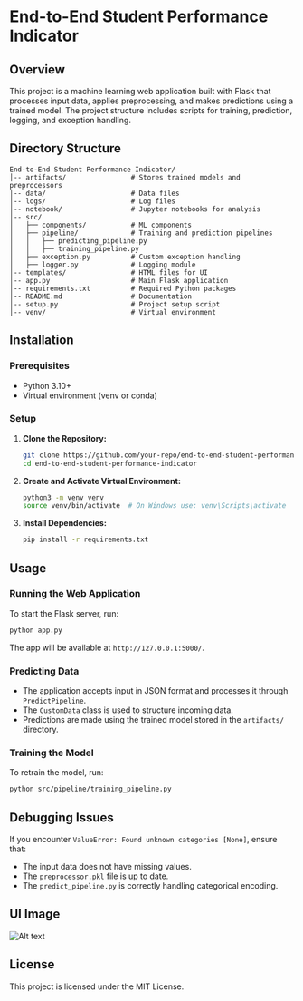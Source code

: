 # End-to-End Student Performance Indicator

## Overview

This project is a machine learning web application built with Flask that processes input data, applies preprocessing, and makes predictions using a trained model. The project structure includes scripts for training, prediction, logging, and exception handling.

## Directory Structure

```
End-to-End Student Performance Indicator/
│-- artifacts/                # Stores trained models and preprocessors
│-- data/                     # Data files
│-- logs/                     # Log files
│-- notebook/                 # Jupyter notebooks for analysis
│-- src/
│   ├── components/           # ML components
│   ├── pipeline/             # Training and prediction pipelines
│   │   ├── predicting_pipeline.py
│   │   ├── training_pipeline.py
│   ├── exception.py          # Custom exception handling
│   ├── logger.py             # Logging module
│-- templates/                # HTML files for UI
│-- app.py                    # Main Flask application
│-- requirements.txt          # Required Python packages
│-- README.md                 # Documentation
│-- setup.py                  # Project setup script
│-- venv/                     # Virtual environment
```

## Installation

### Prerequisites

- Python 3.10+
- Virtual environment (venv or conda)

### Setup

1. **Clone the Repository:**
   ```bash
   git clone https://github.com/your-repo/end-to-end-student-performance-indicator.git
   cd end-to-end-student-performance-indicator
   ```
2. **Create and Activate Virtual Environment:**
   ```bash
   python3 -m venv venv
   source venv/bin/activate  # On Windows use: venv\Scripts\activate
   ```
3. **Install Dependencies:**
   ```bash
   pip install -r requirements.txt
   ```

## Usage

### Running the Web Application

To start the Flask server, run:

```bash
python app.py
```

The app will be available at `http://127.0.0.1:5000/`.

### Predicting Data

- The application accepts input in JSON format and processes it through `PredictPipeline`.
- The `CustomData` class is used to structure incoming data.
- Predictions are made using the trained model stored in the `artifacts/` directory.

### Training the Model

To retrain the model, run:

```bash
python src/pipeline/training_pipeline.py
```

## Debugging Issues

If you encounter `ValueError: Found unknown categories [None]`, ensure that:

- The input data does not have missing values.
- The `preprocessor.pkl` file is up to date.
- The `predict_pipeline.py` is correctly handling categorical encoding.

## UI Image

<!-- To add an image of the UI:

1. Capture a screenshot of the web interface.
2. Save it in the `assets/` directory.
3. Link it in this README as follows:
   ```markdown
   ![App UI](assets/UI_image.png)
   ``` -->  

   ![Alt text](assets/UI_image.png)

## License

This project is licensed under the MIT License.

